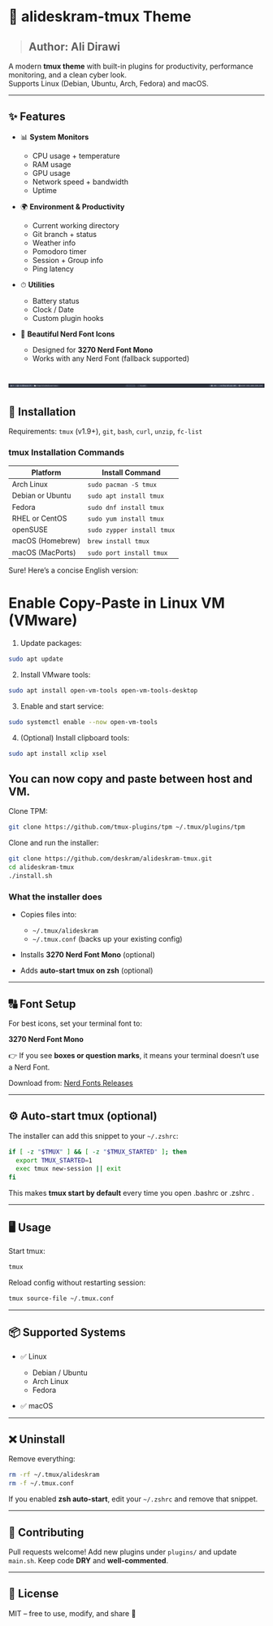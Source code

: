 # 🎨 alideskram-tmux Theme

>## **Author:** Ali Dirawi

A modern **tmux theme** with built-in plugins for productivity, performance monitoring, and a clean cyber look.  
Supports Linux (Debian, Ubuntu, Arch, Fedora) and macOS.

---

## ✨ Features

- 📊 **System Monitors**
  - CPU usage + temperature
  - RAM usage
  - GPU usage
  - Network speed + bandwidth
  - Uptime

- 🌍 **Environment & Productivity**
  - Current working directory
  - Git branch + status
  - Weather info
  - Pomodoro timer
  - Session + Group info
  - Ping latency

- ⏱ **Utilities**
  - Battery status
  - Clock / Date
  - Custom plugin hooks

- 🎨 **Beautiful Nerd Font Icons**
  - Designed for **3270 Nerd Font Mono**
  - Works with any Nerd Font (fallback supported)

![Screenshot](assets/image/screenshot.png)
---

## 🚀 Installation
Requirements: `tmux` (v1.9+), `git`, `bash`, `curl`, `unzip`, `fc-list`

### tmux Installation Commands

| Platform                | Install Command             |
|-------------------------|-----------------------------|
| Arch Linux              | `sudo pacman -S tmux`         |
| Debian or Ubuntu        | `sudo apt install tmux`       |
| Fedora                  | `sudo dnf install tmux`       |
| RHEL or CentOS          | `sudo yum install tmux`       |
| openSUSE                | `sudo zypper install tmux`    |
| macOS (Homebrew)        | `brew install tmux`           |
| macOS (MacPorts)        | `sudo port install tmux`      |

Sure! Here’s a concise English version:


# Enable Copy-Paste in Linux VM (VMware)

1. Update packages:
```bash
sudo apt update
````

2. Install VMware tools:

```bash
sudo apt install open-vm-tools open-vm-tools-desktop
```

3. Enable and start service:

```bash
sudo systemctl enable --now open-vm-tools
```

4. (Optional) Install clipboard tools:

```bash
sudo apt install xclip xsel
```

You can now copy and paste between host and VM.
---



Clone TPM:

```bash
git clone https://github.com/tmux-plugins/tpm ~/.tmux/plugins/tpm
```

Clone and run the installer:

```bash
git clone https://github.com/deskram/alideskram-tmux.git
cd alideskram-tmux
./install.sh
````

### What the installer does

* Copies files into:

  * `~/.tmux/alideskram`
  * `~/.tmux.conf` (backs up your existing config)
* Installs **3270 Nerd Font Mono** (optional)
* Adds **auto-start tmux on zsh** (optional)

---

## 🔠 Font Setup

For best icons, set your terminal font to:

**3270 Nerd Font Mono**

👉 If you see **boxes or question marks**, it means your terminal doesn’t use a Nerd Font.

Download from: [Nerd Fonts Releases](https://github.com/ryanoasis/nerd-fonts/releases)

---

## ⚙️ Auto-start tmux (optional)

The installer can add this snippet to your `~/.zshrc`:

```bash
if [ -z "$TMUX" ] && [ -z "$TMUX_STARTED" ]; then
  export TMUX_STARTED=1
  exec tmux new-session || exit
fi
```

This makes **tmux start by default** every time you open .bashrc or .zshrc .

---

## 🖥️ Usage

Start tmux:

```bash
tmux
```

Reload config without restarting session:

```bash
tmux source-file ~/.tmux.conf
```

---

## 📦 Supported Systems

* ✅ Linux

  * Debian / Ubuntu
  * Arch Linux
  * Fedora
* ✅ macOS

---

## ❌ Uninstall

Remove everything:

```bash
rm -rf ~/.tmux/alideskram
rm -f ~/.tmux.conf
```

If you enabled **zsh auto-start**, edit your `~/.zshrc` and remove that snippet.

---


## 🤝 Contributing

Pull requests welcome! Add new plugins under `plugins/` and update `main.sh`.
Keep code **DRY** and **well-commented**.

---

## 📜 License

MIT – free to use, modify, and share 🚀
